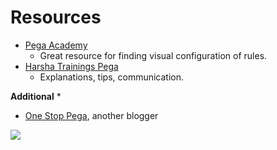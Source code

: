 # Resources

- [Pega Academy](https://academy.pega.com/)
    - Great resource for finding visual configuration of rules.
- [Harsha Trainings Pega](https://www.youtube.com/c/HarshaTrainingsacademy)
    - Explanations, tips, communication.

**Additional** *
- [One Stop Pega](https://onestoppega.com/), another blogger

<img src="https://images.g2crowd.com/uploads/product/image/social_landscape/social_landscape_025e4974139a3455132150b9ebc77ac5/pega-platform.jpg" />
